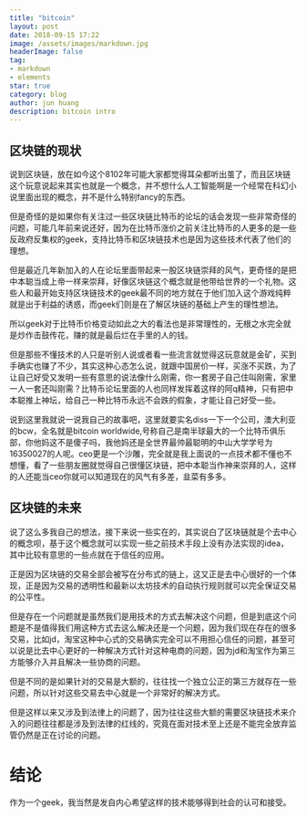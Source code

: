 ```yaml
---
title: "bitcoin"
layout: post
date: 2018-09-15 17:22
image: /assets/images/markdown.jpg
headerImage: false
tag:
- markdown
- elements
star: true
category: blog
author: jun huang
description: bitcoin intro
---
```


## 区块链的现状

说到区块链，放在如今这个8102年可能大家都觉得耳朵都听出茧了，而且区块链这个玩意说起来其实也就是一个概念，并不想什么人工智能啊是一个经常在科幻小说里面出现的概念，并不是什么特别fancy的东西。

但是奇怪的是如果你有关注过一些区块链比特币的论坛的话会发现一些非常奇怪的问题，可能几年前来说还好，因为在比特币涨价之前关注比特币的人更多的是一些反政府反集权的geek，支持比特币和区块链技术也是因为这些技术代表了他们的理想。

但是最近几年新加入的人在论坛里面带起来一股区块链崇拜的风气，更奇怪的是把中本聪当成上帝一样来崇拜，好像区块链这个概念就是他带给世界的一个礼物。这些人和最开始支持区块链技术的geek最不同的地方就在于他们加入这个游戏纯粹就是出于利益的诱惑，而geek们则是在了解区块链的基础上产生的理性想法。

所以geek对于比特币价格变动如此之大的看法也是非常理性的，无根之水完全就是炒作击鼓传花，赚的就是最后烂在手里的人的钱。

但是那些不懂技术的人只是听别人说或者看一些流言就觉得这玩意就是金矿，买到手确实也赚了不少，其实这种心态怎么说，就跟中国房价一样，买涨不买跌，为了让自己好受又发明一些有意思的说法像什么刚需，你一套房子自己住叫刚需，家里一人一套还叫刚需？比特币论坛里面的人也同样发挥着这样的阿q精神，只有把中本聪推上神坛，给自己一种比特币永远不会跌的假象，才能让自己好受一些。

说到这里我就说一说我自己的故事吧，这里就要实名diss一下一个公司，澳大利亚的bcw，全名就是bitcoin worldwide,号称自己是南半球最大的一个比特币俱乐部，你他妈这不是傻子吗，我他妈还是全世界最帅最聪明的中山大学学号为16350027的人呢。ceo更是一个沙雕，完全就是我上面说的一点技术都不懂也不想懂，看了一些朋友圈就觉得自己很懂区块链，把中本聪当作神来崇拜的人，这样的人还能当ceo你就可以知道现在的风气有多差，韭菜有多多。

## 区块链的未来

说了这么多我自己的想法，接下来说一些实在的，其实说白了区块链就是个去中心的概念呗，基于这个概念就可以实现一些之前技术手段上没有办法实现的idea，其中比较有意思的一些点就在于信任的应用。

正是因为区块链的交易全部会被写在分布式的链上，这又正是去中心很好的一个体现，正是因为交易的透明性和最新以太坊技术的自动执行规则就可以完全保证交易的公平性。

但是存在一个问题就是虽然我们是用技术的方式去解决这个问题，但是到底这个问题是不是值得我们用这种方式去这么解决还是一个问题，因为我们现在存在的很多交易，比如jd，淘宝这种中心式的交易确实完全可以不用担心信任的问题，甚至可以说是比去中心更好的一种解决方式针对这种电商的问题，因为jd和淘宝作为第三方能够介入并且解决一些协商的问题。

但是不同的是如果针对的交易是大额的，往往找一个独立公正的第三方就存在一些问题，所以针对这些交易去中心就是一个非常好的解决方式。

但是这样以来又涉及到法律上的问题了，因为往往这些大额的需要区块链技术来介入的问题往往都是涉及到法律的红线的，究竟在面对技术至上还是不能完全放弃监管仍然是正在讨论的问题。

# 结论

作为一个geek，我当然是发自内心希望这样的技术能够得到社会的认可和接受。

